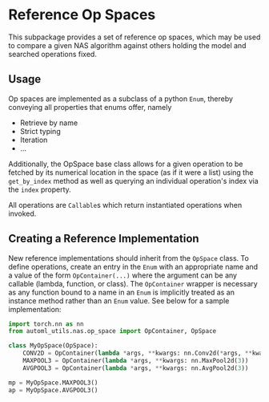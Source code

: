 # Reference Op Spaces
This subpackage provides a set of reference op spaces, which may be used to compare a given NAS algorithm against
others holding the model and searched operations fixed.

## Usage
Op spaces are implemented as a subclass of a python `Enum`, thereby conveying all properties that enums offer, namely
* Retrieve by name
* Strict typing
* Iteration
* ...

Additionally, the OpSpace base class allows for a given operation to be fetched by its numerical location in the space
(as if it were a list) using the `get_by_index` method as well as querying an individual operation's index via the
`index` property.

All operations are `Callable`s which return instantiated operations when invoked.


## Creating a Reference Implementation
New reference implementations should inherit from the `OpSpace` class. To define operations, create an entry in the
`Enum` with an appropriate name and a value of the form `OpContainer(...)` where the argument can be any callable
(lambda, function, or class). The `OpContainer` wrapper is necessary as any function bound to a name in an `Enum` is
implicitly treated as an instance method rather than an `Enum` value. See below for a sample implementation:

```python
import torch.nn as nn
from automl_utils.nas.op_space import OpContainer, OpSpace

class MyOpSpace(OpSpace):
    CONV2D = OpContainer(lambda *args, **kwargs: nn.Conv2d(*args, **kwargs))
    MAXPOOL3 = OpContainer(lambda *args, **kwargs: nn.MaxPool2d(3))
    AVGPOOL3 = OpContainer(lambda *args, **kwargs: nn.AvgPool2d(3))

mp = MyOpSpace.MAXPOOL3() 
ap = MyOpSpace.AVGPOOL3()
```
